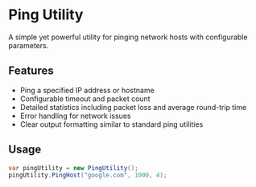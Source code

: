 # Ping Utility

A simple yet powerful utility for pinging network hosts with configurable parameters.

## Features

- Ping a specified IP address or hostname
- Configurable timeout and packet count
- Detailed statistics including packet loss and average round-trip time
- Error handling for network issues
- Clear output formatting similar to standard ping utilities

## Usage

```csharp
var pingUtility = new PingUtility();
pingUtility.PingHost("google.com", 1000, 4);
